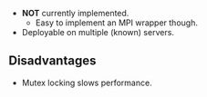 - **NOT** currently implemented.
  - Easy to implement an MPI wrapper though.
- Deployable on multiple (known) servers.

## Disadvantages

- Mutex locking slows performance.